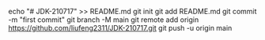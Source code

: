 echo "# JDK-210717" >> README.md
git init
git add README.md
git commit -m "first commit"
git branch -M main
git remote add origin https://github.com/liufeng2311/JDK-210717.git
git push -u origin main
